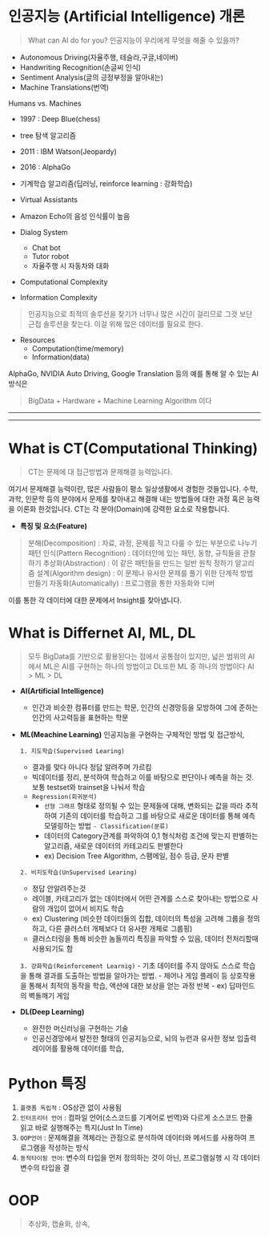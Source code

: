 # 인공지능 (Artificial Intelligence) 개론


>What can AI do for you?
인공지능이 우리에게 무엇을 해줄 수 있을까?


- Autonomous Driving(자율주행, 테슬라,구글,네이버)
- Handwriting Recognition(손글씨 인식)
- Sentiment Analysis(글의 긍정부정을 알아내는)
- Machine Translations(번역)

Humans vs. Machines
- 1997 : Deep Blue(chess)
 - tree 탐색 알고리즘
- 2011 : IBM Watson(Jeopardy)
- 2016 : AlphaGo
 - 기계학습 알고리즘(딥러닝, reinforce learning : 강화학습)


 - Virtual Assistants
  - Amazon Echo의 음성 인식률이 높음

  - Dialog System
  	- Chat bot 
  	- Tutor robot
  	- 자율주행 시 자동차와 대화


 - Computational Complexity
 - Information Complexity
 > 인공지능으로 최적의 솔루션을 찾기가 너무나 많은 시간이 걸리므로 그것 보단 근접 솔루션을 찾는다. 이걸 위해 많은 데이터를 필요로 한다.

 - Resources
 	- Computation(time/memory)
 	- Information(data)

 AlphaGo, NVIDIA Auto Driving, Google Translation 등의 예를 통해 알 수 있는 AI 방식은
 > BigData + Hardware + Machine Learning Algorithm 이다 
 
 ---
 ---
 # What is CT(Computational Thinking)
 
 > CT는 문제에 대 접근방법과 문제해결 능력입니다.
 
 여기서 문제해결 능력이란, 많은 사람들이 평소 일상생활에서 경험한 것들입니다.
 수학, 과학, 인문학 등의 분야에서 문제를 찾아내고 해결해 내는 방법들에 대한 과정 혹은 능력을
 이론화 한것입니다. CT는 각 분야(Domain)에 강력한 요소로 작용합니다.
 
 - **특징 및 요소(Feature)**
 > 분해(Decomposition) : 자료, 과정, 문제를 작고 다룰 수 있는 부분으로 나누기
 > 패턴 인식(Pattern Recognition) : 데이터안에 있는 패턴, 동향, 규칙들을 관찰하기
 > 추상화(Abstraction) : 이 같은 패턴들을 만드는 일반 원칙 정하기
 > 알고리즘 설계(Algorithm design) : 이 문제나 유사한 문제를 풀기 위한 단계적 방법 만들기
 > 자동화(Automatically) : 프로그램을 통한 자동화와 디버
 
 이를 통한 각 데이터에 대한 문제에서 Insight를 찾아냅니다.
 
 
# What is Differnet AI, ML, DL

 > 모두 BigData를 기반으로 활용된다는 점에서 공통점이 있지만,
   넓은 범위의 AI에서 ML은 AI를 구현하는 하나의 방법이고 DL또한 ML 중 하나의 방법이다
   AI > ML > DL
   
- **AI(Artificial Intelligence)**
  - 인간과 비슷한 컴퓨터를 만드는 학문, 인간의 신경망등을 모방하여 그에 준하는 인간의 사고력등을 표현하는 학문
  
- **ML(Meachine Learning)**
    인공지능을 구현하는 구체적인 방법 및 접근방식, 
    
  `1. 지도학습(Supervised Learing)`
    - 결과를 맞다 아니다 정답 알려주며 가르킴
    - 빅데이터를 정리, 분석하여 학습하고 이를 바탕으로 판단이나 예측을 하는 것. 보통 testset와 trainset을 나눠서 학습
    - `Regression(회귀분석)`
      - `선형 그래프` 형태로 정의될 수 있는 문제들에 대해, 변화되는 값을 따라 추적하여 기존의 데이터를 학습하고 그를 바탕으로 새로운 데이터를 통해 예측 모델링하는 방법
    `- Classification(분류)`
      - 데이터의 Category관계를 파악하여 0,1 형식처럼 조건에 맞는지 판별하는 알고리즘, 새로운 데이터의 카테고리도 판별한다
      - ex) Decision Tree Algorithm, 스팸메일, 점수 등급, 문자 판별

  `2. 비지도학습(UnSupervised Learing)`
    - 정답 안알려주는것
    - 레이블, 카테고리가 없는 데이터에서 어떤 관계를 스스로 찾아내는 방법으로 사람의 개입이 없어서 비지도 학습
    - ex) Clustering (비슷한 데이터들의 집합, 데이터의 특성을 고려해 그룹을 정의하고, 다른 클러스터 개체보다 더 유사한 개체로 그룹핑)
    - 클러스터링을 통해 비슷한 놈들끼리 특징을 파악할 수 있음, 데이터 전처리할때 사용되기도 함
    
  `3. 강화학습(Reinforcement Learnig)`
      - 기초 데이터를 주지 않아도 스스로 학습을 통해 결과를 도출하는 방법을 알아가는 방법.
      - 제어나 게임 플레이 등 상호작용을 통해서 최적의 동작을 학습, 액션에 대한 보상을 얻는 과정 반복
      - ex) 딥마인드의 벽돌깨기 게임
  
  
- **DL(Deep Learning)**
  - 완전한 머신러닝을 구현하는 기술
  - 인공신경망에서 발전한 형태의 인공지능으로, 뇌의 뉴런과 유사한 정보 입출력 레이어를 활용해 데이터를 학습,

 
 # Python 특징
 1. `플랫폼 독립적` : OS상관 없이 사용됨
 2. `인터프리터 언어` : 컴파일 언어(소스코드를 기계어로 번역)와 다르게 소스코드 한줄 읽고 바로 실행해주는 특지(Just In Time)
 3. `OOP언어` : 문제해결을 객체라는 관점으로 분석하여 데이터와 메서드를 사용하여 프로그램을 작성하는 방식
 4. `동적타이핑 언어`: 변수의 타입을 먼저 정의하는 것이 아닌, 프로그램실행 시 각 데이터변수의 타입을 결
 
 
 
# OOP
> 추상화, 캡슐화, 상속, 
 
 
 
 
 
 
 
 
 
 
 
 
 
 
 
 
 
 
 
 


